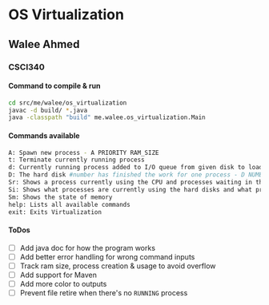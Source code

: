 # OS Virtualization
## Walee Ahmed
### CSCI340

#### Command to compile & run

```bash
cd src/me/walee/os_virtualization
javac -d build/ *.java
java -classpath "build" me.walee.os_virtualization.Main
```

#### Commands available

```bash
A: Spawn new process - A PRIORITY RAM_SIZE
t: Terminate currently running process
d: Currently running process added to I/O queue from given disk to load given file - d NUMBER FILE_NAME
D: The hard disk #number has finished the work for one process - D NUMBER
Sr: Shows a process currently using the CPU and processes waiting in the ready-queue
Si: Shows what processes are currently using the hard disks and what processes are waiting to use them
Sm: Shows the state of memory
help: Lists all available commands
exit: Exits Virtualization
```

#### ToDos

- [ ] Add java doc for how the program works
- [ ] Add better error handling for wrong command inputs
- [ ] Track ram size, process creation & usage to avoid overflow
- [ ] Add support for Maven
- [ ] Add more color to outputs
- [ ] Prevent file retire when there's no `RUNNING` process
